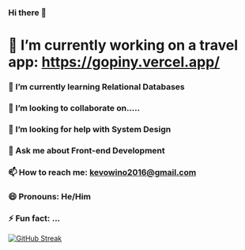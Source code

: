 ### Hi there 👋

<!--
**bro-codez/bro-codez** is a ✨ _special_ ✨ repository because its `README.md` (this file) appears on your GitHub profile.

Here are some ideas to get you started:

- 🔭 I’m currently working on ...gopiny.vercel.app/
- 🌱 I’m currently learning ...Relational Databases
- 👯 I’m looking to collaborate on.....
- 🤔 I’m looking for help with System Design
- 💬 Ask me about Front-end Development
- 📫 How to reach me: https://kevowino-dev.vercel.app/
- 😄 Pronouns: He/Him
- ⚡ Fun fact: ...
-->

# 🔭 I’m currently working on a travel app: https://gopiny.vercel.app/
### 🌱 I’m currently learning Relational Databases
### 👯 I’m looking to collaborate on.....
### 🤔 I’m looking for help with System Design
### 💬 Ask me about Front-end Development
### 📫 How to reach me: kevowino2016@gmail.com
### 😄 Pronouns: He/Him
### ⚡ Fun fact: ...

[![GitHub Streak](https://streak-stats.demolab.com?user=bro-codez&theme=dark)](https://git.io/streak-stats)
